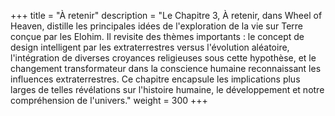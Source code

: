 +++
title = "À retenir"
description = "Le Chapitre 3, À retenir, dans Wheel of Heaven, distille les principales idées de l'exploration de la vie sur Terre conçue par les Elohim. Il revisite des thèmes importants : le concept de design intelligent par les extraterrestres versus l'évolution aléatoire, l'intégration de diverses croyances religieuses sous cette hypothèse, et le changement transformateur dans la conscience humaine reconnaissant les influences extraterrestres. Ce chapitre encapsule les implications plus larges de telles révélations sur l'histoire humaine, le développement et notre compréhension de l'univers."
weight = 300
+++

